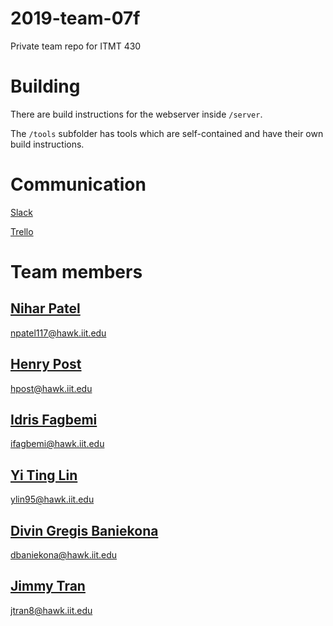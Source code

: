 # 2019-team-07f
Private team repo for ITMT 430

# Building

There are build instructions for the webserver inside `/server`.

The `/tools` subfolder has tools which are self-contained and have their own
build instructions.

# Communication

[Slack](https://itmt-430-group.slack.com)

[Trello](https://trello.com/b/03OdRjtq/2019-team-07f)

# Team members

## [Nihar Patel](https://github.com/npatel117)
npatel117@hawk.iit.edu

## [Henry Post](https://github.com/HenryFBP)
hpost@hawk.iit.edu

## [Idris Fagbemi](https://github.com/stwins60)
ifagbemi@hawk.iit.edu

## [Yi Ting Lin](https://github.com/YiTing7092)
ylin95@hawk.iit.edu
  
## [Divin Gregis Baniekona](https://github.com/anokeinab)
dbaniekona@hawk.iit.edu

## [Jimmy Tran](https://github.com/jtron82)
jtran8@hawk.iit.edu
